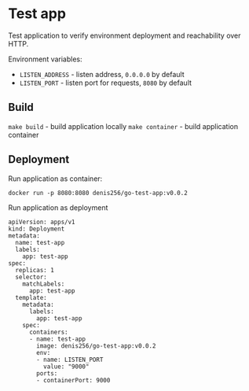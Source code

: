 # Test app

Test application to verify environment deployment and reachability over HTTP.

Environment variables:
  * `LISTEN_ADDRESS` - listen address, `0.0.0.0` by default
  * `LISTEN_PORT` - listen port for requests, `8080` by default

## Build

`make build` - build application locally 
`make container` - build application container

## Deployment

Run application as container:
```
docker run -p 8080:8080 denis256/go-test-app:v0.0.2
```

Run application as deployment
```
apiVersion: apps/v1
kind: Deployment
metadata:
  name: test-app
  labels:
    app: test-app
spec:
  replicas: 1
  selector:
    matchLabels:
      app: test-app
  template:
    metadata:
      labels:
        app: test-app
    spec:
      containers:
      - name: test-app
        image: denis256/go-test-app:v0.0.2
        env:
        - name: LISTEN_PORT
          value: "9000"
        ports:
        - containerPort: 9000
```